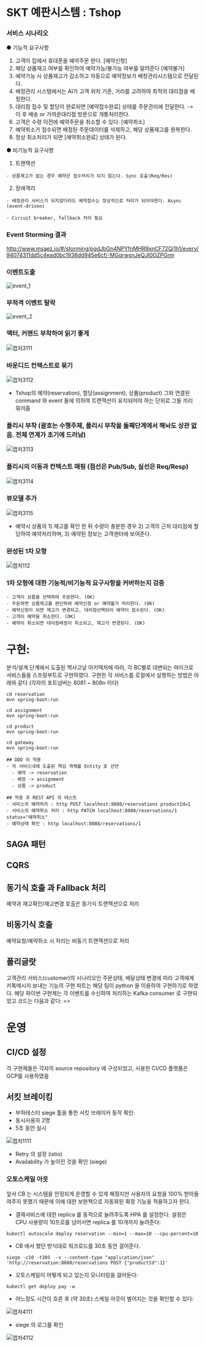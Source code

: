 # SKT 예판시스템 : Tshop


### 서비스 시나리오

  ● 기능적 요구사항

  1. 고객이 집에서 휴대폰을 예약주문 한다. [예약신청]
  2. 해당 상품재고 여부를 확인하여 예약가능/불가능 여부를 알려준다 [예약불가]
  3. 예약가능 시 상품재고가 감소하고 자동으로 예약정보가 배정관리시스템으로 전달된다.
  4. 배정관리 시스템에서는 AI가 고객 위치 기준, 거리를 고려하여 최적의 대리점을 배정한다.
  5. 대리점 접수 및 할당이 완료되면 [예약접수완료] 상태를 주문관리에 전달한다. -> 이 후 배송 or 가까운대리점 방문으로 개통처리한다.
  6. 고객은 수령 이전에 예약주문을 취소할 수 있다. [예약취소]
  7. 예약취소가 접수되면 배정된 주문데이터를 삭제하고, 해당 상품재고를 원복한다.
  8. 정상 취소처리가 되면 [예약취소완료] 상태가 된다.

  ● 비기능적 요구사항

  1. 트랜잭션

    - 상품재고가 없는 경우 예약은 접수처리가 되지 않는다. Sync 호출(Req/Res)
  
  2. 장애격리

    - 배정관리 서비스가 되지않더라도 예약접수는 정상적으로 처리가 되어야한다. Async (event-driven)
  
    - Circuit breaker, fallback 처리 필요


### Event Storming 결과
  
http://www.msaez.io/#/storming/pgdJbGn4NPYfnMHR9xnCF72Qi1h1/every/94074311dd5c4ead0bc1936dd945e6cf/-MGqrwsnJeQJI0OZPGrm


### 이벤트도출

![event_1](https://user-images.githubusercontent.com/45332921/93048866-cfcdf800-f69a-11ea-9cd4-11519e9a8316.jpg)

### 부적격 이벤트 탈락

![event_2](https://user-images.githubusercontent.com/45332921/93048891-e3795e80-f69a-11ea-8c4b-2cefe99b1131.jpg)


### 액터, 커맨드 부착하여 읽기 좋게

![캡처3111](https://user-images.githubusercontent.com/31124658/93174025-5dc3e480-f768-11ea-9190-f50337f9062e.JPG)


### 바운디드 컨텍스트로 묶기

![캡처3112](https://user-images.githubusercontent.com/31124658/93174029-5e5c7b00-f768-11ea-83d4-448f5df2f49f.JPG)

- Tshop의 예약(reservation), 할당(assignment), 상품(product) 그와 연결된 command 와 event 들에 의하여 트랜잭션이 유지되어야 하는 단위로 그들 끼리 묶어줌



### 폴리시 부착 (괄호는 수행주체, 폴리시 부착을 둘째단계에서 해놔도 상관 없음. 전체 연계가 초기에 드러남)

![캡처3113](https://user-images.githubusercontent.com/31124658/93174035-60263e80-f768-11ea-84af-6b509f16da16.JPG)


### 폴리시의 이동과 컨텍스트 매핑 (점선은 Pub/Sub, 실선은 Req/Resp)

![캡처3114](https://user-images.githubusercontent.com/31124658/93174032-5ef51180-f768-11ea-845a-9a8ab1fb3d44.JPG)


### 뷰모델 추가

![캡처3115](https://user-images.githubusercontent.com/31124658/93174033-5ef51180-f768-11ea-9a0b-ddc9cb899023.JPG)

- 예약시 상품의 1) 재고를 확인 한 뒤 수량이 충분한 경우 2) 고객의 근처 대리점에 할당하여 예약처리하며, 3) 예약된 정보는 고객센터에 보여준다.



### 완성된 1차 모형
![캡처112](https://user-images.githubusercontent.com/31124658/93170184-afb53c00-f761-11ea-88cb-53742d03f553.JPG)


### 1차 모형에 대한 기능적/비기능적 요구사항을 커버하는지 검증
    - 고객이 상품을 선택하여 주문한다. (OK)
    - 주문하면 상품재고를 판단하여 예약신청 or 예약불가 처리한다. (OK)
    - 예약신청이 되면 재고가 변경되고, 대리점선택되어 예약이 접수된다. (OK)
    - 고객이 예약을 취소한다. (OK)
    - 예약이 취소되면 대리점배정이 취소되고, 재고가 변경된다. (OK)
    
# 구현:

분석/설계 단계에서 도출된 헥사고날 아키텍처에 따라, 각 BC별로 대변되는 마이크로 서비스들을 스프링부트로 구현하였다. 구현한 각 서비스를 로컬에서 실행하는 방법은 아래와 같다 (각자의 포트넘버는 8081 ~ 808n 이다)

```
cd reservation
mvn spring-boot:run

cd assignment
mvn spring-boot:run 

cd product
mvn spring-boot:run  

cd gateway
mvn spring-boot:run  

## DDD 의 적용
- 각 서비스내에 도출된 핵심 객체를 Entity 로 선언
  - 예약 -> reservation
  - 배정 -> assignment
  - 상품 -> product

## 적용 후 REST API 의 테스트
- 서비스의 예약처리 : http POST localhost:8088/reservations productId=1
- 서비스의 예약취소 처리 : http PATCH localhost:8088/reservations/1 status="예약취소"
- 예약상태 확인 : http localhost:8088/reservations/1
```

## SAGA 패턴

## CQRS

## 동기식 호출 과 Fallback 처리
예약과 재고확인/재고변경 호출은 동기식 트랜잭션으로 처리 

## 비동기식 호출
예약요청/예약취소 시 처리는 비동기 트랜잭션으로 처리

## 폴리글랏

고객관리 서비스(customer)의 시나리오인 주문상태, 배달상태 변경에 따라 고객에게 카톡메시지 보내는 기능의 구현 파트는 해당 팀이 python 을 이용하여 구현하기로 하였다. 해당 파이썬 구현체는 각 이벤트를 수신하여 처리하는 Kafka consumer 로 구현되었고 코드는 다음과 같다: => 

# 운영

## CI/CD 설정

각 구현체들은 각자의 source repository 에 구성되었고, 사용한 CI/CD 플랫폼은 GCP를 사용하였음

## 서킷 브레이킹
- 부하테스터 siege 툴을 통한 서킷 브레이커 동작 확인:
- 동시사용자 2명
- 5초 동안 실시

![캡처1111](https://user-images.githubusercontent.com/31124658/93170285-e25f3480-f761-11ea-951c-61d41566af9b.JPG)

- Retry 의 설정 (istio)
- Availability 가 높아진 것을 확인 (siege)

### 오토스케일 아웃
앞서 CB 는 시스템을 안정되게 운영할 수 있게 해줬지만 사용자의 요청을 100% 받아들여주지 못했기 때문에 이에 대한 보완책으로 자동화된 확장 기능을 적용하고자 한다. 


- 결제서비스에 대한 replica 를 동적으로 늘려주도록 HPA 를 설정한다. 설정은 CPU 사용량이 10프로를 넘어서면 replica 를 10개까지 늘려준다:
```
kubectl autoscale deploy reservation --min=1 --max=10 --cpu-percent=10
```
- CB 에서 했던 방식대로 워크로드를 30초 동안 걸어준다.
```
siege -c10 -t30S  -v --content-type "application/json" 'http://reservation:8080/reservations POST {"productId":1}'
```
- 오토스케일이 어떻게 되고 있는지 모니터링을 걸어둔다:
```
kubectl get deploy pay -w
```
- 어느정도 시간이 흐른 후 (약 30초) 스케일 아웃이 벌어지는 것을 확인할 수 있다:

![캡처4111](https://user-images.githubusercontent.com/31124658/93185437-5c021d00-f778-11ea-9ab6-41588ed2c9f5.JPG)

- siege 의 로그를 확인

![캡처4112](https://user-images.githubusercontent.com/31124658/93185435-5b698680-f778-11ea-817c-a2dbbe272b71.JPG)

